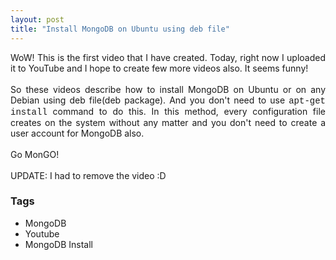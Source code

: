```yaml
---
layout: post
title: "Install MongoDB on Ubuntu using deb file"
---
```


<div dir="ltr" style="text-align: left;" trbidi="on"><div style="text-align: justify;">WoW! This is the first video that I have created. Today, right now I uploaded it to&nbsp;YouTube&nbsp;and I hope to create few more videos also. It seems funny!</div><div class="separator" style="clear: both; text-align: justify;"><br /></div><div style="text-align: justify;">So these videos describe how to install MongoDB on Ubuntu or on any Debian using deb file(deb package). And you don't need to use <span style="font-family: &quot;courier new&quot; , &quot;courier&quot; , monospace;">apt-get install</span> command to do this. In this method, every configuration file creates on the system without any matter and you don't need to create a user account for MongoDB also.&nbsp;</div><div style="text-align: justify;"><br /></div><div style="text-align: justify;">Go MonGO!<br /><br />UPDATE: I had to remove the video :D</div></div>

### Tags

- MongoDB
- Youtube
- MongoDB Install
